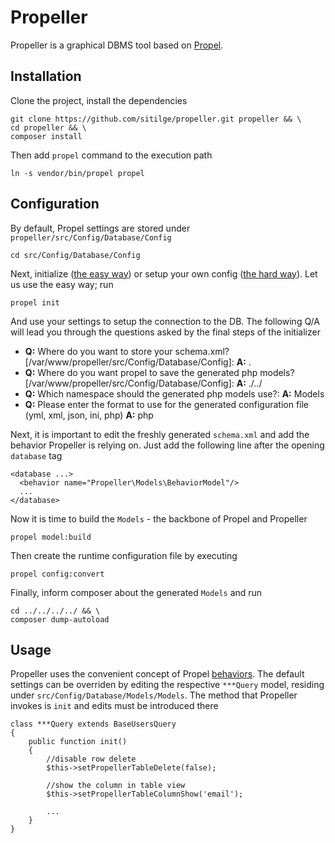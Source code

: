 # Propeller

Propeller is a graphical DBMS tool based on [Propel].

## Installation

Clone the project, install the dependencies

````
git clone https://github.com/sitilge/propeller.git propeller && \
cd propeller && \
composer install
````

Then add `propel` command to the execution path

````
ln -s vendor/bin/propel propel
````

## Configuration

By default, Propel settings are stored under `propeller/src/Config/Database/Config`

````
cd src/Config/Database/Config
````

Next, initialize ([the easy way]) or setup your own config ([the hard way]). Let us use the easy way; run

````
propel init
````

And use your settings to setup the connection to the DB. The following Q/A will lead you through the questions asked by the final steps of the initializer

* **Q:** Where do you want to store your schema.xml? [/var/www/propeller/src/Config/Database/Config]: **A:** .
* **Q:** Where do you want propel to save the generated php models? [/var/www/propeller/src/Config/Database/Config]: **A:** ./../
* **Q:** Which namespace should the generated php models use?: **A:** Models
* **Q:** Please enter the format to use for the generated configuration file (yml, xml, json, ini, php) **A:** php

Next, it is important to edit the freshly generated `schema.xml` and add the behavior Propeller is relying on. Just add the following line after the opening `database` tag

````
<database ...>
  <behavior name="Propeller\Models\BehaviorModel"/>
  ...
</database>
````

Now it is time to build the `Models` - the backbone of Propel and Propeller

````
propel model:build
````

Then create the runtime configuration file by executing

````
propel config:convert
````

Finally, inform composer about the generated `Models` and run

````
cd ../../../../ && \
composer dump-autoload
````

## Usage

Propeller uses the convenient concept of Propel [behaviors]. The default settings can be overriden by editing the respective `***Query` model, residing under `src/Config/Database/Models/Models`. The method that Propeller invokes is `init` and edits must be introduced there

````
class ***Query extends BaseUsersQuery
{
    public function init()
    {
        //disable row delete
        $this->setPropellerTableDelete(false);

        //show the column in table view
        $this->setPropellerTableColumnShow('email');

        ...
    }
}
````

[Propel]: <https://github.com/joemccann/dillinger>
[the easy way]: <http://propelorm.org/documentation/02-buildtime.html#the-easy-way>
[the hard way]: <http://propelorm.org/documentation/02-buildtime.html#the-hard-way>
[behaviors]: <http://propelorm.org/documentation/06-behaviors.html>
